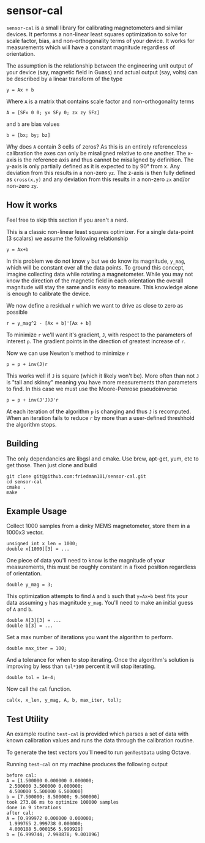 # sensor-cal
`sensor-cal` is a small library for calibrating magnetometers and similar devices. It performs a non-linear least squares optimization to solve for scale factor, bias, and non-orthogonality terms of your device. It works for measurements which will have a constant magnitude regardless of orientation.

The assumption is the relationship between the engineering unit output of your device (say, magnetic field in Guass) and actual output (say, volts) can be described by a linear transform of the type

```
y = Ax + b
```

Where `A` is a matrix that contains scale factor and non-orthogonality terms

```
A = [SFx 0 0; yx SFy 0; zx zy SFz]
```

and `b` are bias values
```
b = [bx; by; bz]
```

Why does `A` contain 3 cells of zeros? As this is an entirely referenceless calibration the axes can only be misaligned relative to one another. The x-axis is the reference axis and thus cannot be misaligned by definition. The y-axis is only partially defined as it is expected to by 90° from x. Any deviation from this results in a non-zero `yz`. The z-axis is then fully defined as `cross(x,y)` and any deviation from this results in a non-zero `zx` and/or non-zero `zy`.

## How it works
Feel free to skip this section if you aren't a nerd.

This is a classic non-linear least squares optimizer. For a single data-point (3 scalars) we assume the following relationship

```
y = Ax+b
```

In this problem we do not know `y` but we do know its magnitude, `y_mag`, which will be constant over all the data points. To ground this concept, imagine collecting data while rotating a magnetometer. While you may not know the direction of the magnetic field in each orientation the overall magnitude will stay the same and is easy to measure. This knowledge alone is enough to calibrate the device.

We now define a residual `r` which we want to drive as close to zero as possible

```
r = y_mag^2 - [Ax + b]'[Ax + b]
```

To minimize `r` we'll want it's gradient, `J`, with respect to the parameters of interest `p`. The gradient points in the direction of greatest increase of `r`.

Now we can use Newton's method to minimize `r`

```
p = p + inv(J)r
```

This works well if `J` is square (which it likely won't be). More often than not `J` is "tall and skinny" meaning you have more measurements than parameters to find. In this case we must use the Moore-Penrose pseudoinverse

```
p = p + inv(J'J)J'r
```

At each iteration of the algorithm `p` is changing and thus `J` is recomputed. When an iteration fails to reduce `r` by more than a user-defined threshhold the algorithm stops.

## Building
The only dependancies are libgsl and cmake. Use brew, apt-get, yum, etc to get those. Then just clone and build

```
git clone git@github.com:friedman101/sensor-cal.git
cd sensor-cal
cmake .
make
```

## Example Usage
Collect 1000 samples from a dinky MEMS magnetometer, store them in a 1000x3 vector.

```
unsigned int x_len = 1000;
double x[1000][3] = ...
```

One piece of data you'll need to know is the magnitude of your measurements, this must be roughly constant in a fixed position regardless of orientation.

```
double y_mag = 3;
```

This optimization attempts to find `A` and `b` such that `y=Ax+b` best fits your data assuming `y` has magnitude `y_mag`. You'll need to make an initial guess of `A` and `b`.

```
double A[3][3] = ...
double b[3] = ...
```

Set a max number of iterations you want the algorithm to perform.

```
double max_iter = 100;
```

And a tolerance for when to stop iterating. Once the algorithm's solution is improving by less than `tol*100` percent it will stop iterating.

```
double tol = 1e-4;
```


Now call the `cal` function.

```
cal(x, x_len, y_mag, A, b, max_iter, tol);
```

## Test Utility
An example routine `test-cal` is provided which parses a set of data with known calibration values and runs the data through the calibration routine.

To generate the test vectors you'll need to run `genTestData` using Octave.

Running `test-cal` on my machine produces the following output

```
before cal:
A = [1.500000 0.000000 0.000000;
 2.500000 3.500000 0.000000;
 4.500000 5.500000 6.500000]
b = [7.500000; 8.500000; 9.500000]
took 273.86 ms to optimize 100000 samples
done in 9 iterations
after cal:
A = [0.999972 0.000000 0.000000;
 1.999765 2.999738 0.000000;
 4.000188 5.000156 5.999929]
b = [6.999744; 7.998878; 9.001096]
```
